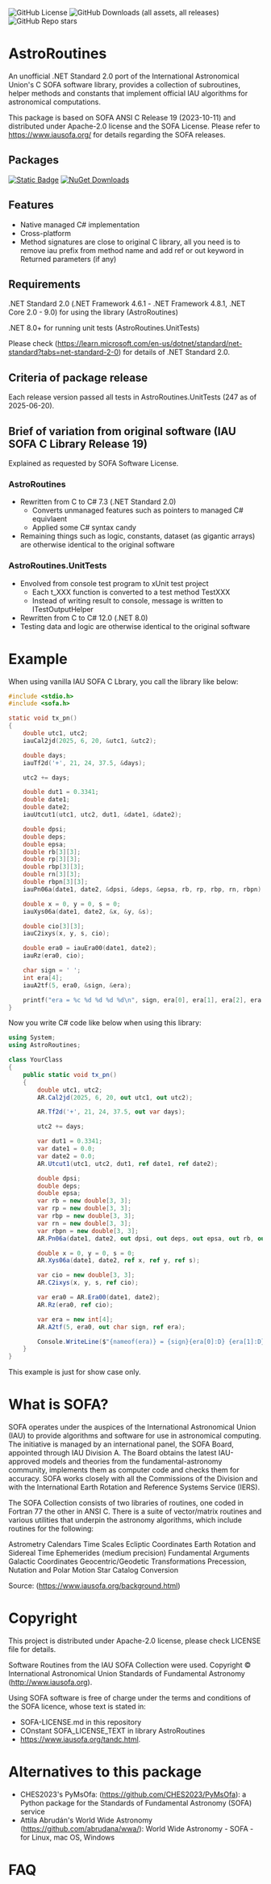 ![GitHub License](https://img.shields.io/github/license/starsbane/AstroRoutines?style=flat) ![GitHub Downloads (all assets, all releases)](https://img.shields.io/github/downloads/starsbane/AstroRoutines/total?style=flat) ![GitHub Repo stars](https://img.shields.io/github/stars/starsbane/AstroRoutines?style=flat)


# AstroRoutines
An unofficial .NET Standard 2.0 port of the International Astronomical Union's C SOFA software library, provides a collection of subroutines, helper methods and constants that implement official IAU algorithms for astronomical computations.

This package is based on SOFA ANSI C Release 19 (2023-10-11) and distributed under Apache-2.0 license and the SOFA License. 
Please refer to https://www.iausofa.org/ for details regarding the SOFA releases.

## Packages
[![Static Badge](https://img.shields.io/nuget/v/AstroRoutines.svg)](https://www.nuget.org/packages/AstroRoutines/) [![NuGet Downloads](https://img.shields.io/nuget/dt/AstroRoutines)](https://www.nuget.org/packages/AstroRoutines/) 

## Features
- Native managed C# implementation
- Cross-platform
- Method signatures are close to original C library, all you need is to remove iau prefix from method name and add ref or out keyword in Returned parameters (if any)

## Requirements
.NET Standard 2.0 (.NET Framework 4.6.1 - .NET Framework 4.8.1, .NET Core 2.0 - 9.0) for using the library (AstroRoutines)

.NET 8.0+ for running unit tests (AstroRoutines.UnitTests)

Please check (https://learn.microsoft.com/en-us/dotnet/standard/net-standard?tabs=net-standard-2-0) for details of .NET Standard 2.0.

## Criteria of package release
Each release version passed all tests in AstroRoutines.UnitTests (247 as of 2025-06-20).

## Brief of variation from original software (IAU SOFA C Library Release 19)
Explained as requested by SOFA Software License.

### AstroRoutines
- Rewritten from C to C# 7.3 (.NET Standard 2.0)
    - Converts unmanaged features such as pointers to managed C# equivlaent
    - Applied some C# syntax candy
- Remaining things such as logic, constants, dataset (as gigantic arrays) are otherwise identical to the original software

### AstroRoutines.UnitTests
- Envolved from console test program to xUnit test project
    - Each t_XXX function is converted to a test method TestXXX
    - Instead of writing result to console, message is written to ITestOutputHelper
- Rewritten from C to C# 12.0 (.NET 8.0)
- Testing data and logic are otherwise identical to the original software

# Example
When using vanilla IAU SOFA C Lbrary, you call the library like below:
```c
#include <stdio.h>
#include <sofa.h>

static void tx_pn()
{
    double utc1, utc2;
    iauCal2jd(2025, 6, 20, &utc1, &utc2);

    double days;
    iauTf2d('+', 21, 24, 37.5, &days);

    utc2 += days;

    double dut1 = 0.3341;
    double date1;
    double date2;
    iauUtcut1(utc1, utc2, dut1, &date1, &date2);

    double dpsi;
    double deps;
    double epsa;
    double rb[3][3];
    double rp[3][3];
    double rbp[3][3];
    double rn[3][3];
    double rbpn[3][3];
    iauPn06a(date1, date2, &dpsi, &deps, &epsa, rb, rp, rbp, rn, rbpn);

    double x = 0, y = 0, s = 0;
    iauXys06a(date1, date2, &x, &y, &s);

    double cio[3][3];
    iauC2ixys(x, y, s, cio);

    double era0 = iauEra00(date1, date2);
    iauRz(era0, cio);

    char sign = ' ';
    int era[4];
    iauA2tf(5, era0, &sign, &era);

    printf("era = %c %d %d %d %d\n", sign, era[0], era[1], era[2], era[3]);
}
```
Now you write C# code like below when using this library:
```c#
using System;
using AstroRoutines;

class YourClass
{
    public static void tx_pn()
    {
        double utc1, utc2;
        AR.Cal2jd(2025, 6, 20, out utc1, out utc2);

        AR.Tf2d('+', 21, 24, 37.5, out var days);

        utc2 += days;

        var dut1 = 0.3341;
        var date1 = 0.0;
        var date2 = 0.0;
        AR.Utcut1(utc1, utc2, dut1, ref date1, ref date2);

        double dpsi;
        double deps;
        double epsa;
        var rb = new double[3, 3];
        var rp = new double[3, 3];
        var rbp = new double[3, 3];
        var rn = new double[3, 3];
        var rbpn = new double[3, 3];
        AR.Pn06a(date1, date2, out dpsi, out deps, out epsa, out rb, out rp, out rbp, out rn, out rbpn);

        double x = 0, y = 0, s = 0;
        AR.Xys06a(date1, date2, ref x, ref y, ref s);

        var cio = new double[3, 3];
        AR.C2ixys(x, y, s, ref cio);

        var era0 = AR.Era00(date1, date2);
        AR.Rz(era0, ref cio);

        var era = new int[4];
        AR.A2tf(5, era0, out char sign, ref era);

        Console.WriteLine($"{nameof(era)} = {sign}{era[0]:D} {era[1]:D} {era[2]:D} {era[3]:D}");
    }
}
```
This example is just for show case only.

# What is SOFA?
SOFA operates under the auspices of the International Astronomical Union (IAU) to provide algorithms and software for use in astronomical computing. The initiative is managed by an international panel, the SOFA Board, appointed through IAU Division A. The Board obtains the latest IAU-approved models and theories from the fundamental-astronomy community, implements them as computer code and checks them for accuracy. SOFA works closely with all the Commissions of the Division and with the International Earth Rotation and Reference Systems Service (IERS).

The SOFA Collection consists of two libraries of routines, one coded in Fortran 77 the other in ANSI C. There is a suite of vector/matrix routines and various utilities that underpin the astronomy algorithms, which include routines for the following:

Astrometry
Calendars
Time Scales
Ecliptic Coordinates
Earth Rotation and Sidereal Time
Ephemerides (medium precision)
Fundamental Arguments
Galactic Coordinates
Geocentric/Geodetic Transformations
Precession, Nutation and Polar Motion
Star Catalog Conversion

Source: (https://www.iausofa.org/background.html)

# Copyright
This project is distributed under Apache-2.0 license, please check LICENSE file for details.

Software Routines from the IAU SOFA Collection were used. Copyright © International Astronomical Union Standards of Fundamental Astronomy (http://www.iausofa.org).

Using SOFA software is free of charge under the terms and conditions of the SOFA licence, whose text is stated in:
- SOFA-LICENSE.md in this repository
- COnstant SOFA_LICENSE_TEXT in library AstroRoutines
- https://www.iausofa.org/tandc.html.

# Alternatives to this package
- CHES2023's PyMsOfa: (https://github.com/CHES2023/PyMsOfa): a Python package for the Standards of Fundamental Astronomy (SOFA) service
- Attila Abrudán's World Wide Astronomy (https://github.com/abrudana/wwa/): World Wide Astronomy - SOFA - for Linux, mac OS, Windows

# FAQ
